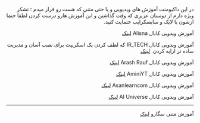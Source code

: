<div dir="rtl">


در این داکیومنت آموزش های ویدیویی و یا حتی متنی که هست رو قرار میدم ؛ تشکر ویژه دارم از دوستان عزیزی که وقت گذاشتن و این آموزش هارو درست کردن لطفا حتما ازشون با لایک و سابسکرایب حتمایت کنید.




آموزش ویدویی کانال Alisna
[لینک](https://www.youtube.com/watch?v=AFzbnn7SrWc)


آموزش ویدویی کانال IR_TECH که لطف کردن یک اسکریپت برای نصب آسان و مدیریت ساده تر ارایه کردن.
[لینک](https://www.youtube.com/watch?v=1mj1fhA2X6s)


آموزش ویدویی کانال Arash Rauf 
[لینک](https://www.youtube.com/watch?v=TcC-Btxpjk0)


آموزش ویدویی کانال AminiYT 
[لینک](https://www.youtube.com/watch?v=UafuV3qmyX0)


آموزش ویدویی کانال Asanlearncom 
[لینک](https://www.youtube.com/watch?v=yXrXSSKP8ME)

آموزش ویدویی کانال AI Universe
[لینک](https://www.youtube.com/@AIUniversetop)




***
آموزش متنی سگارو
[لینک](https://telegra.ph/Tips-on-setting-up-a-VPN-server-tunneling-and-applying-configurations-with-iSegaro-09-12)


</div>
